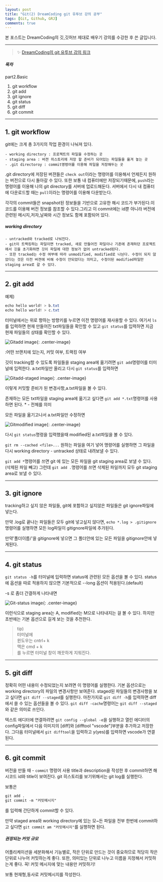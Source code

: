 ```yaml
---
layout: post
title: "Git(2) DreamCoding git 유투브 강의 공부"
tags: [Git, Github, GRJ]
comments: true
---
```


본 포스트는 DreamCoding의 깃,깃허브 제대로 배우기 강의를 수강한 후 쓴 글입니다.

---

> ✨ [DreamCoding의 git 유투브 강의 링크](https://www.youtube.com/watch?v=Z9dvM7qgN9s)

##### 목차

part2.Basic

1. git workflow
2. git add
3. git ignore
4. git status
5. git diff
6. git commit

---

## 1. git workflow

git에는 크게 총 3가지의 작업 환경이 나눠져 있다.

    - working directory : 프로젝트의 파일을 수정하는 곳
    - staging area : 버젼 히스토리에 저장 할 준비가 되어있는 파일들을 옮겨 놓는 곳
    - .git directoroy : commit명령어를 이용해 파일을 저장해두는 곳

.git directory에 저장된 버젼들은 `check out`이라는 명령어를 이용해서 언제든지 원하는 버전으로
다시 돌아갈 수 있다.
또한 보통 내 컴퓨터에만 저장되기때문에, `push`라는 명령어를 이용해 나의 git directory를 서버에 업로드해둔다. 서버에서 다시 내 컴퓨터에 다운로드할 때는 `pull`이라는 명령어를 이용해 다운받는다.

각각의 commit들은 snapshot된 정보들을 기반으로 고유한 해시 코드가 부가된다.이 코드를 이용해 버전 정보를 참조할 수 있다.그리고 이 commit에는 id뿐 아니라 버전에 관련된 메시지,저자,날짜와 시간 정보도 함께 포함되어 있다.

##### working directory

    - untracked와 tracked로 나눠진다.
    - git이 트랙킹하는 파일이면 tracked, 새로 만들어진 파일이나 기존에 존재하던 프로젝트에서 깃을 초기화하면 깃이 파일에 대한 정보가 없어 untracked된다.
    - 또한 tracked는 수정 여부에 따라 unmodified, modified로 나뉜다. 수정이 되지 않았다는 것은 이전 버젼에 비해 수정이 안되었다는 의미고, 수정이된 modified파일만 staging area로 갈 수 있다.

---

## 2. git add

예제)

```css
echo hello world! > b.txt
echo hello world! > c.txt
```

터미널에서는 위로 향하는 방향키를 누르면 이전 명령어를 재사용할 수 있다.
여기서 `ls`를 입력하면 현재 만들어진 txt파일들을 확인할 수 있고
`git status`를 입력하면 지금 현재 파일들의 상태를 확인할 수 있다.

![Gitadd image](https://media.vlpt.us/images/lisoh/post/2dcaae14-4df6-4207-8be1-34bd4c2fc556/%E1%84%89%E1%85%B3%E1%84%8F%E1%85%B3%E1%84%85%E1%85%B5%E1%86%AB%E1%84%89%E1%85%A3%E1%86%BA%202022-02-23%20%E1%84%8B%E1%85%A9%E1%84%92%E1%85%AE%204.15.49.png "Gitadd image"){: .center-image}

:어떤 브랜치에 있는지, 커밋 여부, 트랙킹 여부

깃이 tracking할 수 있도록 파일들을 staging area에 옮기려면
`git add`명령어를 터미널에 입력한다.
a.txt파일만 올리고 다시 `git status`를 입력하면

![Gitadd-staged image](https://media.vlpt.us/images/lisoh/post/a5e69c34-abfe-4b64-a82a-964c4b9e590e/%E1%84%89%E1%85%B3%E1%84%8F%E1%85%B3%E1%84%85%E1%85%B5%E1%86%AB%E1%84%89%E1%85%A3%E1%86%BA%202022-02-23%20%E1%84%8B%E1%85%A9%E1%84%92%E1%85%AE%204.18.59.png "Gitadd-staged image"){: .center-image}

이렇게 커밋할 준비가 된 변경사항,a.txt파일을 볼 수 있다.

존재하는 모든 txt파일을 staging area에 옮기고 싶다면
`git add *.txt`명령어를 사용하면 된다. \* - 전체를 의미

모든 파일을 옮기고나서 a.txt파일만 수정하면

![Gitmodified image](https://media.vlpt.us/images/lisoh/post/ab68a5df-f2a0-4425-87f6-6c5065bfabd6/%E1%84%89%E1%85%B3%E1%84%8F%E1%85%B3%E1%84%85%E1%85%B5%E1%86%AB%E1%84%89%E1%85%A3%E1%86%BA%202022-02-23%20%E1%84%8B%E1%85%A9%E1%84%92%E1%85%AE%204.22.26.png "Gitmodified image"){: .center-image}

다시 `git status`명령을 입력했을때 modified된 a.txt파일을 볼 수 있다.

`git rm --cached <file>...` 원하는 파일을 여기 넣어 명령어를 실행하면
그 파일을 다시 working directory - untracked 상태로 내려보낼 수 있다.

`git add *`명령어를 쓰면 git 에 있는 모든 파일을 git staging area로 보낼 수 있다. (삭제된 파일 빼고)
그런데 `git add .`명령어를 쓰면 삭제된 파일까지 모두 git staging area로 보낼 수 있다.

---

## 3. git ignore

tracking하고 싶지 않은 파일들, git에 포함하고 싶지않은 파일들은 git ignore파일에 넣는다.

만약 .log로 끝나는 파일들은 모두 git에 넣고싶지 않다면,
`echo *.log > .gitignore` 명령어를 실행하면 모든 log파일이 gitignore파일에 추가된다.

만약'폴더이름/'을 gitignore에 넣으면 그 폴더안에 있는 모든 파일을 gitignore안에 넣게된다.

---

## 4. git status

`git status -h`를 터미널에 입력하면 status에 관련된 모든 옵션을 볼 수 있다.
status에 옵션을 따로 적용하지 않으면 기본적으로 --long 옵션이 적용된다.(default)

-s 로 좀더 간결하게 나타내면

![Git-status image](https://media.vlpt.us/images/lisoh/post/3dabb8cc-d998-4af8-827d-43e64673d584/%E1%84%89%E1%85%B3%E1%84%8F%E1%85%B3%E1%84%85%E1%85%B5%E1%86%AB%E1%84%89%E1%85%A3%E1%86%BA%202022-02-23%20%E1%84%8B%E1%85%A9%E1%84%92%E1%85%AE%204.37.52.png "Git-status image"){: .center-image}

이런식으로 staging area는 A, modified는 M으로 나타내지는 걸 볼 수 있다.
하지만 초반에는 기본 옵션으로 길게 보는 것을 추천한다.

> tip)<br/>
> 터미널에<br/>
> 윈도우는 cntrl+ k<br/>
> 맥은 cmd + k<br/>
> 를 누르면 터미널 창이 깨끗하게 지워진다.

---

## 5. git diff

정확히 어떤 내용이 수정되었는지 보려면 이 명령어를 실행한다.
기본 옵션으로는 working directory의 파일의 변경사항만 보여준다.
staged된 파일들의 변경사항을 보고 싶다면 `git diff --staged`를 실행한다.
마찬가지로 `git diff -h`를 입력하면 diff에서 쓸 수 있는 옵션들을 볼 수 있다.
`git diff -cache`명령어는 `git diff --staged`와 같은 의미로 쓰인다.

텍스트 에디터에 연결하려면 `git config --global -e`을 실행하고
열린 에디터의 config파일에서 다음 이미지의 [diff]와 [difftool "vscode"]부분을 추가하고 저장한다.
그다음 터미널에서 `git difftool`을 입력하고 y(yes)를 입력하면 vscode가 연결된다.

---

## 6. git commit

버전을 만들 때 - `commit` 명령어 사용
title과 description을 작성한 후 commit하면 해시코드 id와 title이 보여진다.
git 히스토리를 보기위해서는 git log를 실행한다.

보통은

```css
git add .
git commit -m "커밋메시지"
```

를 입력해 간단하게 commit할 수 있다.

만약 staged area와 working directory에 있는 모~든 파일을 전부 한번에 commit하고 싶다면
`git commit am "커밋메시지"`를 실행하면 된다.

##### 권장되는 커밋 규모

어플리케이션을 세분화해서 기능별로, 작은 단위로 만드는 것이 중요하므로 적당히 작은 단위로 나누어 커밋하는게 좋다. 또한, 의미있는 단위로 나누고 이름을 지정해서 커밋하는게 좋다.
꼭! 커밋 메시지에 맞는 내용만 커밋하기!

보통 현재형,동사로 커밋메시지를 작성한다.

